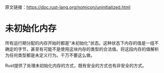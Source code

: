 原文链接：<https://doc.rust-lang.org/nomicon/uninitialized.html>

# 未初始化内存

所有运行期分配的内存开始时都是"未初始化"状态。这种状态下内存的值是一组不确定的字节，甚至有可能不是使用这块内存的类型的合法值。将这段内存的值解析为任何类型都是未定义行为。千万不要这么做。

Rust提供了处理未初始化内存的方式，既有安全的方式也有非安全的方式。